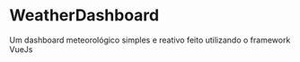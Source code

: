 # WeatherDashboard
Um dashboard meteorológico simples e reativo feito utilizando o framework VueJs 
